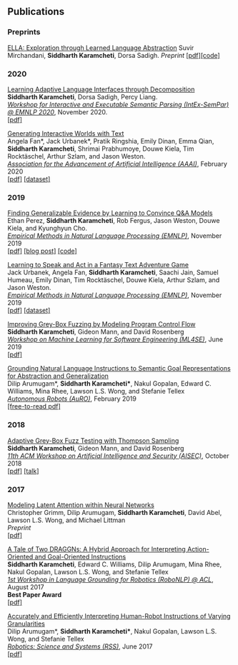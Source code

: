 ## Publications

### Preprints
[ELLA: Exploration through Learned Language Abstraction](https://arxiv.org/abs/2103.05825)
Suvir Mirchandani, **Siddharth Karamcheti**, Dorsa Sadigh.
*Preprint*
[[pdf]](/assets/papers/ella-preprint21.pdf)[[code]](https://github.com/Stanford-ILIAD/ELLA)

### 2020

[Learning Adaptive Language Interfaces through Decomposition](https://arxiv.org/abs/2010.05190)  
**Siddharth Karamcheti**, Dorsa Sadigh, Percy Liang.  
[*Workshop for Interactive and Executable Semantic Parsing (IntEx-SemPar) @ EMNLP 2020*](https://intex-sempar.github.io/), November 2020.  
[[pdf]](/assets/papers/intexsempar20.pdf) 

[Generating Interactive Worlds with Text](https://arxiv.org/abs/1911.09194)  
Angela Fan\*, Jack Urbanek\*, Pratik Ringshia, Emily Dinan, Emma Qian, **Siddharth Karamcheti**, Shrimai Prabhumoye, Douwe Kiela, Tim Rocktäschel, Arthur Szlam, and Jason Weston.  
[*Association for the Advancement of Artificial Intelligence (AAAI)*](https://aaai.org/Conferences/AAAI-20/), February 2020  
[[pdf]](/assets/papers/worldbuilding-aaai20.pdf) [[dataset]](https://parl.ai/projects/light/)

### 2019

[Finding Generalizable Evidence by Learning to Convince Q&A Models](https://arxiv.org/abs/1909.05863)  
Ethan Perez, **Siddharth Karamcheti**, Rob Fergus, Jason Weston, Douwe Kiela, and Kyunghyun Cho.  
[*Empirical Methods in Natural Language Processing (EMNLP)*](https://www.emnlp-ijcnlp2019.org/), November 2019  
[[pdf]](/assets/papers/debate-emnlp19.pdf) [[blog post]](https://medium.com/@ethanperez18/what-convinces-q-a-models-7b39faf07825) [[code]](https://github.com/ethanjperez/convince)

[Learning to Speak and Act in a Fantasy Text Adventure Game](https://arxiv.org/abs/1903.03094)  
Jack Urbanek, Angela Fan, **Siddharth Karamcheti**, Saachi Jain, Samuel Humeau, Emily Dinan, Tim Rocktäschel, Douwe Kiela, Arthur Szlam, and Jason Weston.  
[*Empirical Methods in Natural Language Processing (EMNLP)*](https://www.emnlp-ijcnlp2019.org/), November 2019  
[[pdf]](/assets/papers/light-emnlp19.pdf) [[dataset]](https://parl.ai/projects/light/)

[Improving Grey-Box Fuzzing by Modeling Program Control Flow](https://arxiv.org/abs/1811.08973)  
**Siddharth Karamcheti**, Gideon Mann, and David Rosenberg  
[*Workshop on Machine Learning for Software Engineering (ML4SE)*](https://ml4se.github.io/), June 2019  
[[pdf]](/assets/papers/ml4se19.pdf)

[Grounding Natural Language Instructions to Semantic Goal Representations for Abstraction and Generalization](https://doi.org/10.1007/s10514-018-9792-8)  
Dilip Arumugam*, __Siddharth Karamcheti*__, Nakul Gopalan, Edward C. Williams, Mina Rhee, Lawson L.S. Wong, and Stefanie Tellex  
[*Autonomous Robots (AuRO)*](https://link.springer.com/journal/10514), February 2019  
[[free-to-read pdf]](/assets/papers/auro19.pdf)

### 2018

[Adaptive Grey-Box Fuzz Testing with Thompson Sampling](https://arxiv.org/abs/1808.08256)  
**Siddharth Karamcheti**, Gideon Mann, and David Rosenberg  
[*11th ACM Workshop on Artificial Intelligence and Security (AISEC)*](http://aisec2018.icsi.berkeley.edu/aisec2018/program.html), October 2018  
[[pdf]](/assets/papers/aisec18.pdf) [[talk]](/assets/talks/aisec18.pdf)

### 2017

[Modeling Latent Attention within Neural Networks](https://arxiv.org/abs/1706.00536)  
Christopher Grimm, Dilip Arumugam, **Siddharth Karamcheti**, David Abel, Lawson L.S. Wong, and Michael Littman  
*Preprint*  
[[pdf]](/assets/papers/lans17.pdf)

[A Tale of Two DRAGGNs: A Hybrid Approach for Interpreting Action-Oriented and Goal-Oriented Instructions](https://arxiv.org/abs/1707.08668)  
**Siddharth Karamcheti**, Edward C. Williams, Dilip Arumugam, Mina Rhee, Nakul Gopalan, Lawson L.S. Wong, and Stefanie Tellex  
[*1st Workshop in Language Grounding for Robotics (RoboNLP) @ ACL*](https://robo-nlp.github.io/2017_index.html), August 2017  
**Best Paper Award**  
[[pdf]](/assets/papers/robonlp17.pdf) 

[Accurately and Efficiently Interpreting Human-Robot Instructions of Varying Granularities](https://arxiv.org/abs/1704.06616)  
Dilip Arumugam*, __Siddharth Karamcheti*__, Nakul Gopalan, Lawson L.S. Wong, and Stefanie Tellex  
[*Robotics: Science and Systems (RSS)*](http://www.roboticsproceedings.org/rss13/index.html), June 2017  
[[pdf]](/assets/papers/rss17.pdf)

